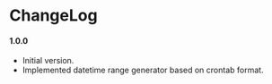 ChangeLog
=========

#### 1.0.0

* Initial version.
* Implemented datetime range generator based on crontab format.
